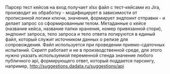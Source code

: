 Парсер тест кейсов на вход получает xlsx файл с тест-кейсами из Jira, производит их обработку - модифицирует в зависимости от прописанной логики ключи, значения, формирует эндпоинт отправки - и делает запрос со сформированным телом.
Метаданные о кейсе (название кейса, название папки хранения, номер привязанной стори), эндпоинт запроса, тело запроса и тело ответа логируются в единый файл, который служит источником данных о релизе для сопровождения.
Файл используется при проведении приемо-сдаточных испытаний.
Скрипт работает и не в производственной среде, для этого нужно указать используемой переменной стенда значение любого публичного api, формирующего ответ, который поддается парсингу, например, http://suggestions.dadata.ru/suggestions/api
